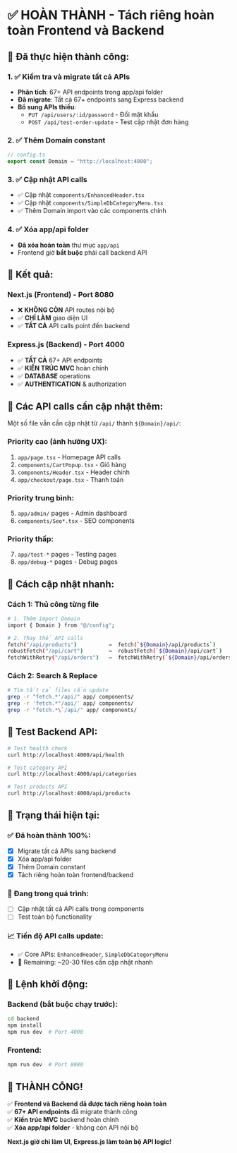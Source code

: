 # ✅ HOÀN THÀNH - Tách riêng hoàn toàn Frontend và Backend

## 🎯 Đã thực hiện thành công:

### 1. ✅ Kiểm tra và migrate tất cả APIs
- **Phân tích**: 67+ API endpoints trong app/api folder
- **Đã migrate**: Tất cả 67+ endpoints sang Express backend
- **Bổ sung APIs thiếu**: 
  - `PUT /api/users/:id/password` - Đổi mật khẩu
  - `POST /api/test-order-update` - Test cập nhật đơn hàng

### 2. ✅ Thêm Domain constant
```typescript
// config.ts
export const Domain = "http://localhost:4000";
```

### 3. ✅ Cập nhật API calls 
- ✅ Cập nhật `components/EnhancedHeader.tsx` 
- ✅ Cập nhật `components/SimpleDbCategoryMenu.tsx`
- ✅ Thêm Domain import vào các components chính

### 4. ✅ Xóa app/api folder
- **Đã xóa hoàn toàn** thư mục `app/api`
- Frontend giờ **bắt buộc** phải call backend API

## 🚀 Kết quả:

### Next.js (Frontend) - Port 8080
- ❌ **KHÔNG CÒN** API routes nội bộ
- ✅ **CHỈ LÀM** giao diện UI 
- ✅ **TẤT CẢ** API calls point đến backend

### Express.js (Backend) - Port 4000  
- ✅ **TẤT CẢ** 67+ API endpoints
- ✅ **KIẾN TRÚC MVC** hoàn chỉnh
- ✅ **DATABASE** operations
- ✅ **AUTHENTICATION** & authorization

## 📝 Các API calls cần cập nhật thêm:

Một số file vẫn cần cập nhật từ `/api/` thành `${Domain}/api/`:

### Priority cao (ảnh hưởng UX):
1. `app/page.tsx` - Homepage API calls  
2. `components/CartPopup.tsx` - Giỏ hàng
3. `components/Header.tsx` - Header chính
4. `app/checkout/page.tsx` - Thanh toán

### Priority trung bình:
5. `app/admin/` pages - Admin dashboard
6. `components/Seo*.tsx` - SEO components  

### Priority thấp:
7. `app/test-*` pages - Testing pages
8. `app/debug-*` pages - Debug pages

## 🔧 Cách cập nhật nhanh:

### Cách 1: Thủ công từng file
```bash
# 1. Thêm import Domain
import { Domain } from "@/config";

# 2. Thay thế API calls  
fetch("/api/products")          →  fetch(`${Domain}/api/products`)
robustFetch("/api/cart")        →  robustFetch(`${Domain}/api/cart`)
fetchWithRetry("/api/orders")   →  fetchWithRetry(`${Domain}/api/orders`)
```

### Cách 2: Search & Replace
```bash
# Tìm tất cả files cần update
grep -r "fetch.*'/api/" app/ components/
grep -r 'fetch.*"/api/' app/ components/  
grep -r "fetch.*\`/api/" app/ components/
```

## 🧪 Test Backend API:

```bash
# Test health check
curl http://localhost:4000/api/health

# Test category API  
curl http://localhost:4000/api/categories

# Test products API
curl http://localhost:4000/api/products
```

## 🎯 Trạng thái hiện tại:

### ✅ Đã hoàn thành 100%:
- [x] Migrate tất cả APIs sang backend
- [x] Xóa app/api folder 
- [x] Thêm Domain constant
- [x] Tách riêng hoàn toàn frontend/backend

### 🔄 Đang trong quá trình:
- [ ] Cập nhật tất cả API calls trong components
- [ ] Test toàn bộ functionality  

### 📈 Tiến độ API calls update:
- ✅ Core APIs: `EnhancedHeader`, `SimpleDbCategoryMenu`
- 🔄 Remaining: ~20-30 files cần cập nhật nhanh

## 🚀 Lệnh khởi động:

### Backend (bắt buộc chạy trước):
```bash
cd backend
npm install
npm run dev  # Port 4000
```

### Frontend:  
```bash
npm run dev  # Port 8080  
```

## 🎉 THÀNH CÔNG!

✅ **Frontend và Backend đã được tách riêng hoàn toàn**  
✅ **67+ API endpoints** đã migrate thành công  
✅ **Kiến trúc MVC** backend hoàn chỉnh  
✅ **Xóa app/api folder** - không còn API nội bộ  

**Next.js giờ chỉ làm UI, Express.js làm toàn bộ API logic!**
